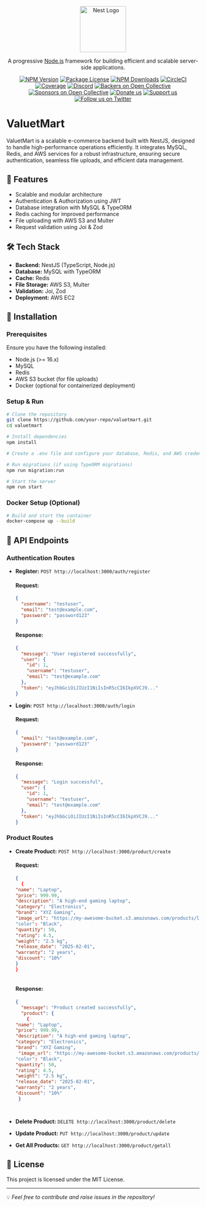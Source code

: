 <p align="center">
  <a href="http://nestjs.com/" target="blank"><img src="https://nestjs.com/img/logo-small.svg" width="120" alt="Nest Logo" /></a>
</p>

[circleci-image]: https://img.shields.io/circleci/build/github/nestjs/nest/master?token=abc123def456
[circleci-url]: https://circleci.com/gh/nestjs/nest

<p align="center">A progressive <a href="http://nodejs.org" target="_blank">Node.js</a> framework for building efficient and scalable server-side applications.</p>
<p align="center">
<a href="https://www.npmjs.com/~nestjscore" target="_blank"><img src="https://img.shields.io/npm/v/@nestjs/core.svg" alt="NPM Version" /></a>
<a href="https://www.npmjs.com/~nestjscore" target="_blank"><img src="https://img.shields.io/npm/l/@nestjs/core.svg" alt="Package License" /></a>
<a href="https://www.npmjs.com/~nestjscore" target="_blank"><img src="https://img.shields.io/npm/dm/@nestjs/common.svg" alt="NPM Downloads" /></a>
<a href="https://circleci.com/gh/nestjs/nest" target="_blank"><img src="https://img.shields.io/circleci/build/github/nestjs/nest/master" alt="CircleCI" /></a>
<a href="https://coveralls.io/github/nestjs/nest?branch=master" target="_blank"><img src="https://coveralls.io/repos/github/nestjs/nest/badge.svg?branch=master#9" alt="Coverage" /></a>
<a href="https://discord.gg/G7Qnnhy" target="_blank"><img src="https://img.shields.io/badge/discord-online-brightgreen.svg" alt="Discord"/></a>
<a href="https://opencollective.com/nest#backer" target="_blank"><img src="https://opencollective.com/nest/backers/badge.svg" alt="Backers on Open Collective" /></a>
<a href="https://opencollective.com/nest#sponsor" target="_blank"><img src="https://opencollective.com/nest/sponsors/badge.svg" alt="Sponsors on Open Collective" /></a>
<a href="https://paypal.me/kamilmysliwiec" target="_blank"><img src="https://img.shields.io/badge/Donate-PayPal-ff3f59.svg" alt="Donate us"/></a>
<a href="https://opencollective.com/nest#sponsor"  target="_blank"><img src="https://img.shields.io/badge/Support%20us-Open%20Collective-41B883.svg" alt="Support us"></a>
<a href="https://twitter.com/nestframework" target="_blank"><img src="https://img.shields.io/twitter/follow/nestframework.svg?style=social&label=Follow" alt="Follow us on Twitter"></a>
</p>

# ValuetMart

ValuetMart is a scalable e-commerce backend built with NestJS, designed to handle high-performance operations efficiently. It integrates MySQL, Redis, and AWS services for a robust infrastructure, ensuring secure authentication, seamless file uploads, and efficient data management.

## 🚀 Features
- Scalable and modular architecture
- Authentication & Authorization using JWT
- Database integration with MySQL & TypeORM
- Redis caching for improved performance
- File uploading with AWS S3 and Multer
- Request validation using Joi & Zod

## 🛠 Tech Stack
- **Backend:** NestJS (TypeScript, Node.js)
- **Database:** MySQL with TypeORM
- **Cache:** Redis
- **File Storage:** AWS S3, Multer
- **Validation:** Joi, Zod
- **Deployment:** AWS EC2

## 📌 Installation
### Prerequisites
Ensure you have the following installed:
- Node.js (>= 16.x)
- MySQL
- Redis
- AWS S3 bucket (for file uploads)
- Docker (optional for containerized deployment)

### Setup & Run
```sh
# Clone the repository
git clone https://github.com/your-repo/valuetmart.git
cd valuetmart

# Install dependencies
npm install

# Create a .env file and configure your database, Redis, and AWS credentials

# Run migrations (if using TypeORM migrations)
npm run migration:run

# Start the server
npm run start
```

### Docker Setup (Optional)
```sh
# Build and start the container
docker-compose up --build
```

## 📌 API Endpoints
### Authentication Routes

- **Register:** `POST http://localhost:3000/auth/register`
  #### Request:
  ```json
  {
    "username": "testuser",
    "email": "test@example.com",
    "password": "password123"
  }
  ```
  #### Response:
  ```json
  {
    "message": "User registered successfully",
    "user": {
      "id": 1,
      "username": "testuser",
      "email": "test@example.com"
    },
    "token": "eyJhbGciOiJIUzI1NiIsInR5cCI6IkpXVCJ9..."
  }
  ```

- **Login:** `POST http://localhost:3000/auth/login`
  #### Request:
  ```json
  {
    "email": "test@example.com",
    "password": "password123"
  }
  ```
  #### Response:
  ```json
  {
    "message": "Login successful",
    "user": {
      "id": 1,
      "username": "testuser",
      "email": "test@example.com"
    },
    "token": "eyJhbGciOiJIUzI1NiIsInR5cCI6IkpXVCJ9..."
  }
  ```

### Product Routes
- **Create Product:** `POST http://localhost:3000/product/create`
  #### Request:
  ```json
  {
    {
  "name": "Laptop",
  "price": 999.99,
  "description": "A high-end gaming laptop",
  "category": "Electronics",
  "brand": "XYZ Gaming",
  "image_url": "https://my-awesome-bucket.s3.amazonaws.com/products/laptop-image.jpg"
  "color": "Black",
  "quantity": 50,
  "rating": 4.5,
  "weight": "2.5 kg",
  "release_date": "2025-02-01",
  "warranty": "2 years",
  "discount": "10%"
  }
  }


  
  ```
  #### Response:
  ```json
  {
    "message": "Product created successfully",
    "product": {
      {
  "name": "Laptop",
  "price": 999.99,
  "description": "A high-end gaming laptop",
  "category": "Electronics",
  "brand": "XYZ Gaming",
   "image_url": "https://my-awesome-bucket.s3.amazonaws.com/products/laptop-image.jpg"
  "color": "Black",
  "quantity": 50,
  "rating": 4.5,
  "weight": "2.5 kg",
  "release_date": "2025-02-01",
  "warranty": "2 years",
  "discount": "10%"
   }


  
  
  ```

- **Delete Product:** `DELETE http://localhost:3000/product/delete`
- **Update Product:** `PUT http://localhost:3000/product/update`
- **Get All Products:** `GET http://localhost:3000/product/getall`

## 📄 License
This project is licensed under the MIT License.

---

💡 *Feel free to contribute and raise issues in the repository!*
